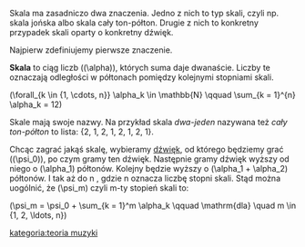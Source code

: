 Skala ma zasadniczo dwa znaczenia. Jedno z nich to typ skali, czyli np.
skala jońska albo skala cały ton-półton. Drugie z nich to konkretny
przypadek skali oparty o konkretny dźwięk.

Najpierw zdefiniujemy pierwsze znaczenie.

**Skala** to ciąg liczb (\(\alpha\)), których suma daje dwanaście.
Liczby te oznaczają odległości w półtonach pomiędzy kolejnymi stopniami
skali.

\(\forall_{k \in \{1, \cdots, n\}} \alpha_k \in \mathbb{N} \qquad \sum_{k = 1}^{n} \alpha_k = 12\)

Skale mają swoje nazwy. Na przykład skala *dwa-jeden* nazywana też *cały
ton-półton* to lista: {2, 1, 2, 1, 2, 1, 2, 1}.

Chcąc zagrać jakąś skalę, wybieramy [dźwięk](dźwięk "wikilink"), od
którego będziemy grać (\(\psi_0\)), po czym gramy ten dźwięk. Następnie
gramy dźwięk wyższy od niego o \(\alpha_1\) półtonów. Kolejny będzie
wyższy o \(\alpha_1 + \alpha_2\) półtonów. I tak aż do n , gdzie n
oznacza liczbę stopni skali. Stąd można uogólnić, że \(\psi_m\) czyli
m-ty stopień skali to:

\(\psi_m = \psi_0 + \sum_{k = 1}^m \alpha_k \qquad \mathrm{dla} \quad m \in \{1, 2, \ldots, n\}\)

[kategoria:teoria muzyki](kategoria:teoria_muzyki "wikilink")